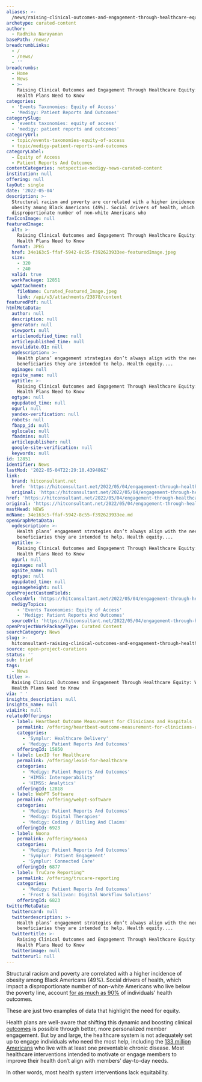 ```yaml
---
aliases: >-
  /news/raising-clinical-outcomes-and-engagement-through-healthcare-equity-what-health-plans-need-to-know
archetype: curated-content
author:
  - Radhika Narayanan
basePath: /news/
breadcrumbLinks:
  - /
  - /news/
  - ''
breadcrumbs:
  - Home
  - News
  - >-
    Raising Clinical Outcomes and Engagement Through Healthcare Equity: What
    Health Plans Need to Know
categories:
  - 'Events Taxonomies: Equity of Access'
  - 'Medigy: Patient Reports And Outcomes'
categorySlug:
  - 'events taxonomies: equity of access'
  - 'medigy: patient reports and outcomes'
categoryUrl:
  - topic/events-taxonomies-equity-of-access
  - topic/medigy-patient-reports-and-outcomes
categoryLabel:
  - Equity of Access
  - Patient Reports And Outcomes
contentCategories: netspective-medigy-news-curated-content
institution: null
offering: null
layOut: single
date: '2022-05-04'
description: >-
  Structural racism and poverty are correlated with a higher incidence of
  obesity among Black Americans (49%). Social drivers of health, which impact a
  disproportionate number of non-white Americans who
favIconImage: null
featuredImage:
  alt: >-
    Raising Clinical Outcomes and Engagement Through Healthcare Equity: What
    Health Plans Need to Know
  format: JPEG
  href: 34e163c5-ffaf-5942-8c55-f392623933ee-featuredImage.jpeg
  size:
    - 320
    - 240
  valid: true
  workPackage: 12851
  wpAttachment:
    fileName: Curated_Featured_Image.jpeg
    link: /api/v3/attachments/23878/content
featuredPdf: null
htmlMetaData:
  author: null
  description: null
  generator: null
  viewport: null
  articlemodified_time: null
  articlepublished_time: null
  msvalidate.01: null
  ogdescription: >-
    Health plans’ engagement strategies don’t always align with the needs of the
    beneficiaries they are intended to help. Health equity....
  ogimage: null
  ogsite_name: null
  ogtitle: >-
    Raising Clinical Outcomes and Engagement Through Healthcare Equity: What
    Health Plans Need to Know
  ogtype: null
  ogupdated_time: null
  ogurl: null
  yandex-verification: null
  robots: null
  fbapp_id: null
  oglocale: null
  fbadmins: null
  articlepublisher: null
  google-site-verification: null
  keywords: null
id: 12851
identifier: News
lastMod: '2022-05-04T22:29:10.439486Z'
link:
  brand: hitconsultant.net
  href: 'https://hitconsultant.net/2022/05/04/engagement-through-healthcare-equity/'
  original: 'https://hitconsultant.net/2022/05/04/engagement-through-healthcare-equity/'
href: 'https://hitconsultant.net/2022/05/04/engagement-through-healthcare-equity/'
original: 'https://hitconsultant.net/2022/05/04/engagement-through-healthcare-equity/'
mastHead: NEWS
mdName: 34e163c5-ffaf-5942-8c55-f392623933ee.md
openGraphMetaData:
  ogdescription: >-
    Health plans’ engagement strategies don’t always align with the needs of the
    beneficiaries they are intended to help. Health equity....
  ogtitle: >-
    Raising Clinical Outcomes and Engagement Through Healthcare Equity: What
    Health Plans Need to Know
  ogurl: null
  ogimage: null
  ogsite_name: null
  ogtype: null
  ogupdated_time: null
  ogimageheight: null
openProjectCustomFields:
  cleanUrl: 'https://hitconsultant.net/2022/05/04/engagement-through-healthcare-equity/'
  medigyTopics:
    - 'Events Taxonomies: Equity of Access'
    - 'Medigy: Patient Reports And Outcomes'
  sourceUrl: 'https://hitconsultant.net/2022/05/04/engagement-through-healthcare-equity/'
openProjectWorkPackageType: Curated Content
searchCategory: News
slug: >-
  hitconsultant-raising-clinical-outcomes-and-engagement-through-healthcare-equity-what-health-plans-need-to-know
source: open-project-curations
status: ''
sub: brief
tags:
  - News
title: >-
  Raising Clinical Outcomes and Engagement Through Healthcare Equity: What
  Health Plans Need to Know
via: ' '
insights_description: null
insights_name: null
viaLink: null
relatedOfferings:
  - label: Heartbeat Outcome Measurement for Clinicians and Hospitals
    permalink: /offering/heartbeat-outcome-measurement-for-clinicians-and-hospitals
    categories:
      - 'Symplur: Healthcare Delivery'
      - 'Medigy: Patient Reports And Outcomes'
    offeringId: 15850
  - label: LexID for Healthcare
    permalink: /offering/lexid-for-healthcare
    categories:
      - 'Medigy: Patient Reports And Outcomes'
      - 'HIMSS: Interoperability'
      - 'HIMSS: Analytics'
    offeringId: 12818
  - label: WebPT Software
    permalink: /offering/webpt-software
    categories:
      - 'Medigy: Patient Reports And Outcomes'
      - 'Medigy: Digital Therapies'
      - 'Medigy: Coding / Billing And Claims'
    offeringId: 6923
  - label: Noona
    permalink: /offering/noona
    categories:
      - 'Medigy: Patient Reports And Outcomes'
      - 'Symplur: Patient Engagement'
      - 'Symplur: Connected Care'
    offeringId: 6877
  - label: TruCare Reporting™
    permalink: /offering/trucare-reporting
    categories:
      - 'Medigy: Patient Reports And Outcomes'
      - 'Frost & Sullivan: Digital Workflow Solutions'
    offeringId: 6823
twitterMetaData:
  twittercard: null
  twitterdescription: >-
    Health plans’ engagement strategies don’t always align with the needs of the
    beneficiaries they are intended to help. Health equity....
  twittertitle: >-
    Raising Clinical Outcomes and Engagement Through Healthcare Equity: What
    Health Plans Need to Know
  twitterimage: null
  twitterurl: null
---
```

<p>Structural racism and poverty are correlated with a higher incidence of obesity among Black Americans (49%). Social drivers of health, which impact a disproportionate number of non-white Americans who live below the poverty line, account <a href="https://nam.edu/social-determinants-of-health-101-for-health-care-five-plus-five/">for as much as 90%</a> of individuals’ health outcomes.&nbsp;&nbsp;</p><p>These are just two examples of data that highlight the need for equity.&nbsp;</p><p>Health plans are well-aware that shifting this dynamic and boosting clinical <a href="https://www.healthaffairs.org/do/10.1377/hpb20130214.898775/full/">outcomes</a> is possible through better, more personalized member engagement. But by and large, the healthcare system is not adequately set up to engage individuals who need the most help, including the <a href="https://www.ncbi.nlm.nih.gov/pmc/articles/PMC5876976/">133 million Americans</a> who live with at least one preventable chronic disease. Most healthcare interventions intended to motivate or engage members to improve their health don’t align with members’ day-to-day needs.&nbsp;&nbsp;</p><p>In other words, most health system interventions lack equitability.&nbsp;</p>